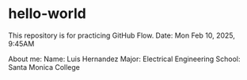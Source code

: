 # hello-world
This repository is for practicing GitHub Flow. 
Date: Mon Feb 10, 2025, 9:45AM

About me:
Name: Luis Hernandez
Major: Electrical Engineering
School: Santa Monica College
